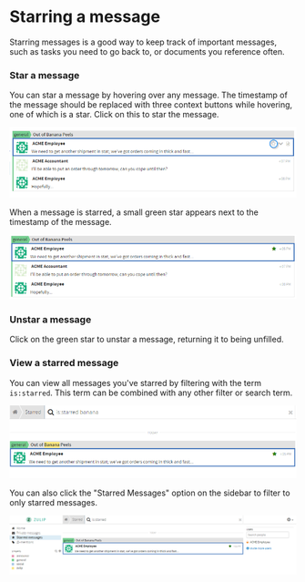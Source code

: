 # Starring a message
Starring messages is a good way to keep track of important messages, such as tasks you need to go back to, or documents you reference often.
### Star a message
You can star a message by hovering over any message. The timestamp of the message should be replaced with three context buttons while hovering, one of which is a star. Click on this to star the message.

![Message example](/static/images/help/star1.png)

When a message is starred, a small green star appears next to the timestamp of the message.

![Message example](/static/images/help/star2.png)

### Unstar a message
Click on the green star to unstar a message, returning it to being unfilled.

### View a starred message
You can view all messages you've starred by filtering with the term `is:starred`. This term can be combined with any other filter or search term.

![Message example](/static/images/help/star4.png)

You can also click the "Starred Messages" option on the sidebar to filter to only starred messages.

![Message example](/static/images/help/star3.png)

